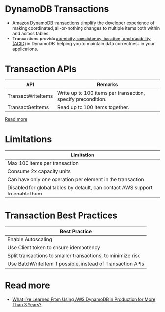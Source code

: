 # DynamoDB Transactions
- [Amazon DynamoDB transactions](https://docs.aws.amazon.com/amazondynamodb/latest/developerguide/transactions.html) simplify the developer experience of making coordinated, all-or-nothing changes to multiple items both within and across tables. 
- Transactions provide [atomicity, consistency, isolation, and durability (ACID)](../../../3_Databases/1_ACIDTransactions/Readme.md) in DynamoDB, helping you to maintain data correctness in your applications.

# Transaction APIs

| API                | Remarks                                                      |
|--------------------|--------------------------------------------------------------|
| TransactWriteItems | Write up to 100 items per transaction, specify precondition. |
| TransactGetItems   | Read up to 100 items together.                               |

[Read more](https://docs.aws.amazon.com/amazondynamodb/latest/developerguide/transaction-apis.html)

# Limitations

| Limitation                                                                     |
|--------------------------------------------------------------------------------|
| Max 100 items per transaction                                                  |
| Consume 2x capacity units                                                      |
| Can have only one operation per element in the transaction                     |
| Disabled for global tables by default, can contact AWS support to enable them. |

# Transaction Best Practices

| Best Practice                                                |
|--------------------------------------------------------------|
| Enable Autoscaling                                           |
| Use Client token to ensure idempotency                       |
| Split transactions to smaller transactions, to minimize risk |
| Use BatchWriteItem if possible, instead of Transaction APIs  |

# Read more
- [What I’ve Learned From Using AWS DynamoDB in Production for More Than 3 Years?](https://medium.com/aws-tip/what-ive-learned-from-using-aws-dynamodb-in-production-for-more-than-3-years-49a077886b5c)

